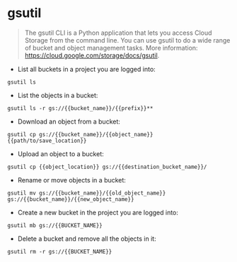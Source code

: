# gsutil

> The gsutil CLI is a Python application that lets you access Cloud Storage from the command line.
> You can use gsutil to do a wide range of bucket and object management tasks.
> More information: <https://cloud.google.com/storage/docs/gsutil>.

- List all buckets in a project you are logged into:

`gsutil ls`

- List the objects in a bucket:

`gsutil ls -r gs://{{bucket_name}}/{{prefix}}**`

- Download an object from a bucket:

`gsutil cp gs://{{bucket_name}}/{{object_name}} {{path/to/save_location}}`

- Upload an object to a bucket:

`gsutil cp {{object_location}} gs://{{destination_bucket_name}}/`

- Rename or move objects in a bucket:

`gsutil mv gs://{{bucket_name}}/{{old_object_name}} gs://{{bucket_name}}/{{new_object_name}}`

- Create a new bucket in the project you are logged into:

`gsutil mb gs://{{BUCKET_NAME}}`

- Delete a bucket and remove all the objects in it:

`gsutil rm -r gs://{{BUCKET_NAME}}`

